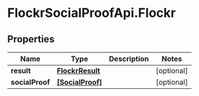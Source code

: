 # FlockrSocialProofApi.Flockr

## Properties
Name | Type | Description | Notes
------------ | ------------- | ------------- | -------------
**result** | [**FlockrResult**](FlockrResult.md) |  | [optional] 
**socialProof** | [**[SocialProof]**](SocialProof.md) |  | [optional] 
